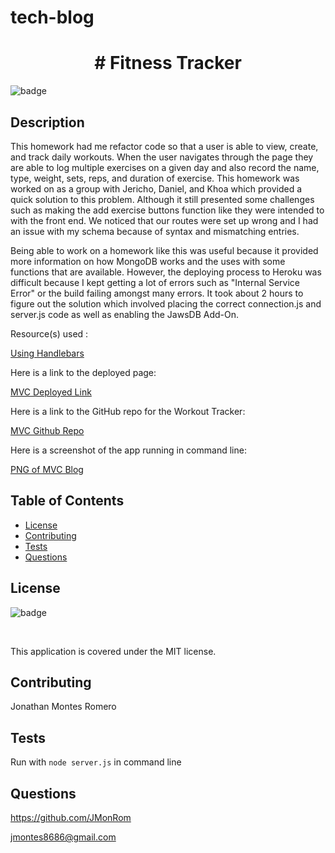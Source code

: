 # tech-blog

<h1 align="center"># Fitness Tracker </h1>
  
  ![badge](https://img.shields.io/badge/license-MIT-red) <br />

  ## Description

  This homework had me refactor code so that a user is able to view, create, and track daily workouts. When the user navigates through the page they are able to log multiple exercises on a given day and also record the name, type, weight, sets, reps, and duration of exercise. This homework was worked on as a group with Jericho, Daniel, and Khoa which provided a quick solution to this problem. Although it still presented some challenges such as making the add exercise buttons function like they were intended to with the front end. We noticed that our routes were set up wrong and I had an issue with my schema because of syntax and mismatching entries. 

  Being able to work on a homework like this was useful because it provided more information on how MongoDB works and the uses with some functions that are available. However, the deploying process to Heroku was difficult because I kept getting a lot of errors such as "Internal Service Error" or the build failing amongst many errors. It took about 2 hours to figure out the solution which involved placing the correct connection.js and server.js code as well as enabling the JawsDB Add-On. 

  Resource(s) used :

  [Using Handlebars](https://handlebarsjs.com/guide/#custom-helpers)


  Here is a link to the deployed page: 

  [MVC Deployed Link](https://mvcblog-21.herokuapp.com/)

  Here is a link to the GitHub repo for the Workout Tracker:

  [MVC Github Repo](https://github.com/JMonRom/tech-blog)

  Here is a screenshot of the app running in command line:

  [PNG of MVC Blog](./assets/mvcBlog.png)

  ## Table of Contents
  * [License](#license)
  * [Contributing](#contributing)
  * [Tests](#tests)
  * [Questions](#questions)

  ## License

  ![badge](https://img.shields.io/badge/license-MIT-red) 

  <br />

  This application is covered under the MIT license.

  ## Contributing

  Jonathan Montes Romero

  ## Tests

  Run with ` node server.js ` in command line

  ## Questions

  https://github.com/JMonRom

  jmontes8686@gmail.com